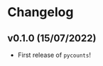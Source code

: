 # Changelog

<!--next-version-placeholder-->

## v0.1.0 (15/07/2022)

- First release of `pycounts`!
